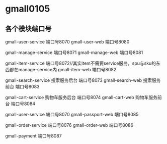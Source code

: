 # gmall0105

## 各个模块端口号

gmall-user-service 端口号8070
gmall-user-web 端口号8080


gmall-manage-service 端口号8071
gmall-manage-web 端口号8081

gmall-item-service 端口号8072//其实item不需要service服务，spu与sku的东西都在manage-service内
gmall-item-web 端口号8082

gmall-search-service 搜索服务后台 端口号8073
gmall-search-web 搜索服务前台 端口号8083

gmall-cart-service 购物车服务后台 端口号8074
gmall-cart-web 购物车服务前台 端口号8084

gmall-user-service 端口号8070
gmall-passport-web 端口号8085

gmall-order-service 端口号8076
gmall-order-web 端口号8086

gmall-payment 端口号8087
